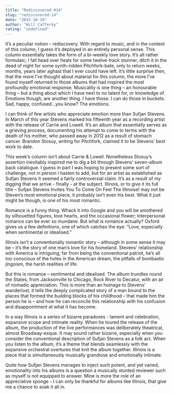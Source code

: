 ```yaml
---
title: "Rediscovered #14"
slug: "rediscovered-14"
date: "2015-10-19"
author: "Will Cafferky"
rating: "undefined"
---
```


It’s a peculiar notion – rediscovery. With regard to music, and in the context of this column, I guess it’s deployed in an entirely personal sense. This column essentially takes the form of a bi-weekly love story. It’s all rather formulaic; I fall head over heals for some twelve-track stunner, ditch it in the dead of night for some synth-ridden Pitchfork-bate, only to return weeks, months, years later aghast that I ever could have left. It’s little surprise then, that the more I’ve thought about material for this column, the more I’ve found myself returned to those albums that had inspired the most profoundly emotional response. Musicality is one thing – an honourable thing – but a thing about which I have next to no talent for, or knowledge of. Emotions though, are another thing. I have those. I can do those in buckets. Sad, happy, confused…you know? The emotions.

I can think of few artists who appreciate emotion more than Sufjan Stevens. In March of this year Stevens marked his fifteenth year as a recording artist with the release of Carrie and Lowell. It’s an album that essentially serves as a grieving process, documenting his attempt to come to terms with the death of his mother, who passed away in 2012 as a result of stomach cancer. Brandon Stosuy, writing for Pitchfork, claimed it to be Stevens’ best work to date.

This week’s column isn’t about Carrie & Lowell. Nonetheless Stosuy’s assertion inevitably inspired me to dig a bit through Stevens’ seven-album back catalogue. I guess in part I was hoping to present some sort of challenge, not in person I hasten to add, but for an artist as established as Sufjan Stevens it seemed a fairly controversial claim. It’s as a result of my digging that we arrive - finally - at the subject. Illinois, or to give it its full title – Sufjan Stevens Invites You To Come On Feel The Illinoise! may not be Steven’s most emotional piece, it probably isn’t even his best. What it just might be though, is one of his most romantic.

Romance is a funny thing. Whack it into Google and you will be smothered by silhouetted figures, love hearts, and the occasional flower; interpersonal romance can be ever so mundane. But what is romance actually? Oxford gives us a few definitions, one of which catches the eye: “Love, especially when sentimental or idealised.”

Illinois isn’t a conventionally romantic story – although in some sense it may be – it’s the story of one man’s love for his homeland. Stevens’ relationship with America is intriguing; far from being the conventional patriot, he’s all too conscious of the holes in the American dream, the pitfalls of bombastic jingoism, the harsh realities of life.

But this is romance – sentimental and idealised. The album trundles round the States, from Jacksonville to Chicago, Rock River to Decatur, with an air of nomadic appreciation. This is more than an homage to Stevens’ wanderlust, it tells the deeply complicated story of a man bound to the places that formed the building blocks of his childhood – that made him the person he is – and how he can reconcile this relationship with his confusion and disappointment at what it has become.

In a way Illinois is a series of bizarre paradoxes - lament and celebration, expansive scope and intimate reality. When he toured the release of the album, the production of the live performances was deliberately theatrical, almost Broadway-esque. It may sound rather bizarre, especially when you consider the conventional description of Sufjan Stevens as a folk act. When you listen to the album, it’s a theme that blends seamlessly with the expansive orchestral overtures that knit the album together. Illinois is a piece that is simultaneously musically grandiose and emotionally intimate.

Quite how Sufjan Stevens manages to inject such potent, and yet varied, emotionality into his albums is a question a musically stunted reviewer such as myself is not equipped to answer. Mine is more the role of an appreciative sponge - I can only be thankful for albums like Illinois, that give me a chance to soak it all in.
